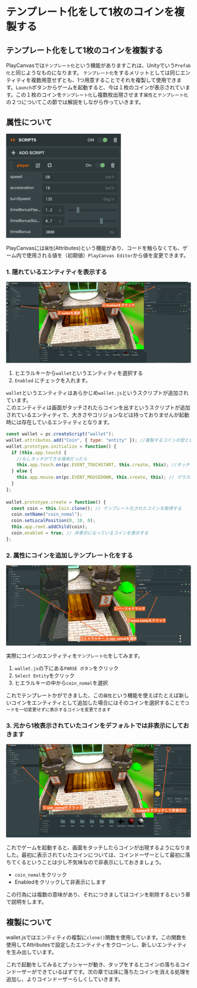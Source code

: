 # テンプレート化をして1枚のコインを複製する

## テンプレート化をして1枚のコインを複製する

PlayCanvasでは`テンプレート化`という機能がありますこれは、Unityでいう`Prefab化`と同じようなものになります。 `テンプレート化`をするメリットとしては同じエンティティを複数用意せずとも、1つ用意することでそれを複製して使用できます。`Launch`ボタンからゲームを起動すると、今は１枚のコインが表示されています。この１枚のコインを`テンプレート化`し複数枚出現させます`属性`と`テンプレート化`の２つについてこの節では解説をしながら作っていきます。

## 属性について

![](../.gitbook/assets/script-attributes.png)

PlayCanvasには`属性`\(Attributes\)という機能があり、コードを触らなくても、ゲーム内で使用される値を（初期値）`PlayCanvas Editor`から値を変更できます。

### 1. 隠れているエンティティを表示する

![](../.gitbook/assets/rep.png)

1. ヒエラルキーから`wallet`というエンティティを選択する
2. `Enabled` にチェックを入れます。

`wallet`というエンティティはあらかじめ`wallet.js`というスクリプトが追加されています。  
このエンティティは画面がタッチされたらコインを出すというスクリプトが追加されているエンティティで、大きさやコリジョンなどは持っておりませんが起動時には存在しているエンティティとなります。

```javascript
const wallet = pc.createScript("wallet");
wallet.attributes.add("Coin", { type: "entity" }); //複製するコインの型と名前を指定
wallet.prototype.initialize = function() {
  if (this.app.touch) {
    //もしタッチができる端末だったら
    this.app.touch.on(pc.EVENT_TOUCHSTART, this.create, this); //タッチされたらコインを出すcreate関数を呼ぶイベントを登録
  } else {
    this.app.mouse.on(pc.EVENT_MOUSEDOWN, this.create, this); // マウスが押されたらコインを出すcreate関数を呼ぶイベントを登録
  }
};

wallet.prototype.create = function() {
  const coin = this.Coin.clone(); // テンプレート化されたコインを取得する
  coin.setName("coin_nomal");
  coin.setLocalPosition(0, 10, 0);
  this.app.root.addChild(coin);
  coin.enabled = true; // 非表示になっているコインを表示する
};
```

### 2. 属性にコインを追加しテンプレート化をする

![](../.gitbook/assets/select_nomal.png)

実際にコインのエンティティを`テンプレート化`をしてみます。

1. `wallet.js`の下にある`PARSE ボタン`をクリック
2. `Select Entity`をクリック
3. ヒエラルキーの中から`coin_nomal`を選択

これでテンプレートかができました、この`属性`という機能を使えばたとえば新しいコインをエンティティとして追加した場合にはそのコインを選択することで`コードを一切変更せずに表示するコインを変更できます`

### 3. 元から1枚表示されていたコインをデフォルトでは非表示にしておきます

![](../.gitbook/assets/vv.png)

これでゲームを起動すると、画面をタッチしたらコインが出現するようになりました。最初に表示されていたコインについては、コインドーザーとして最初に落ちてくるということは少し不気味なので非表示にしておきましょう。

* `coin_nomal`をクリック
* Enabledをクリックして非表示にします

この行為には複数の意味があり、それにつきましてはコインを削除するという章で説明をします。

## 複製について

wallet.jsではエンティティの複製に`clone()`関数を使用しています。この関数を使用してAttributesで設定したエンティティをクローンし、新しいエンティティを生み出しています。

これで起動をしてみるとプッシャーが動き、タップをするとコインの落ちるコインドーザーができているはずです。次の章では床に落ちたコインを消える処理を追加し、よりコインドーザーらしくしていきます。

